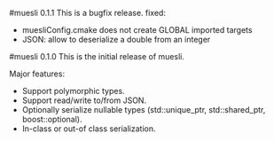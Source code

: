 #muesli 0.1.1
This is a bugfix release.
fixed:
* muesliConfig.cmake does not create GLOBAL imported targets
* JSON: allow to deserialize a double from an integer

#muesli 0.1.0
This is the initial release of muesli.

Major features:
* Support polymorphic types.
* Support read/write to/from JSON.
* Optionally serialize nullable types (std::unique_ptr, std::shared_ptr, boost::optional).
* In-class or out-of class serialization.

